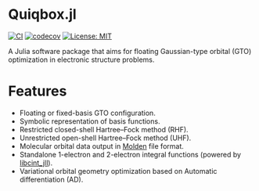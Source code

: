 # Quiqbox.jl



[![CI][GA-CI-img]][GA-CI-url]
[![codecov][codecov-img]][codecov-url]
[![License: MIT][License-img]][License-url]

A Julia software package that aims for floating Gaussian-type orbital (GTO) optimization in electronic structure problems.

# Features

* Floating or fixed-basis GTO configuration.
* Symbolic representation of basis functions.
* Restricted closed-shell Hartree–Fock method (RHF).
* Unrestricted open-shell Hartree–Fock method (UHF).
* Molecular orbital data output in [Molden](https://www3.cmbi.umcn.nl/molden/) file format.
* Standalone 1-electron and 2-electron integral functions (powered by [libcint_jll](https://github.com/JuliaBinaryWrappers/libcint_jll.jl)).
* Variational orbital geometry optimization based on Automatic differentiation (AD).

[GA-CI-img]:   https://github.com/frankwswang/Quiqbox.jl/actions/workflows/CI.yml/badge.svg?branch=main
[GA-CI-url]:   https://github.com/frankwswang/Quiqbox.jl/actions/workflows/CI.yml
[codecov-img]: https://codecov.io/gh/frankwswang/Quiqbox.jl/branch/main/graph/badge.svg?token=Z1XOA39DV2
[codecov-url]: https://codecov.io/gh/frankwswang/Quiqbox.jl
[License-img]: https://img.shields.io/badge/License-MIT-blue.svg
[License-url]: https://opensource.org/licenses/MIT